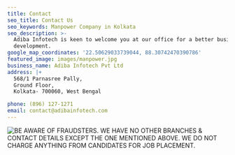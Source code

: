 ```yaml
---
title: Contact
seo_title: Contact Us
seo_keywords: Manpower Company in Kolkata
seo_description: >-
  Adiba Infotech is keen to welcome you at our office for a better business
  development.
google_map_coordinates: '22.50629033739044, 88.30742470390786'
featured_image: images/manpower.jpg
business_name: Adiba Infotech Pvt Ltd
address: |+
  568/1 Parnasree Pally,
  Ground Floor,
  Kolkata- 700060, West Bengal

phone: (896) 127-1271
email: contact@adibainfotech.com
---
```

![BE AWARE OF FRAUDSTERS. WE HAVE NO OTHER BRANCHES & CONTACT DETAILS EXCEPT THE ONE MENTIONED ABOVE. WE DO NOT CHARGE ANYTHING FROM CANDIDATES FOR JOB PLACEMENT.](/images/beware-of-fraudsters.jpg)
